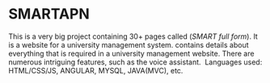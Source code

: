 # SMARTAPN
This is a very big project containing 30+ pages called (*SMART full form*). It is a website for a university management system. contains details about everything that is required in a university management website. There are numerous intriguing features, such as the voice assistant. 
Languages used:
  HTML/CSS/JS, ANGULAR, MYSQL, JAVA(MVC), etc.
